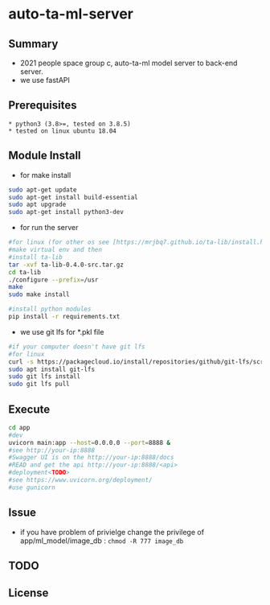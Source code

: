 # auto-ta-ml-server
## Summary
* 2021 people space group c, auto-ta-ml model server to back-end server.
* we use fastAPI
## Prerequisites
    * python3 (3.8>=, tested on 3.8.5)
    * tested on linux ubuntu 18.04
## Module Install
* for make install
```sh
sudo apt-get update
sudo apt-get install build-essential
sudo apt upgrade
sudo apt-get install python3-dev
```
* for run the server
```sh
#for linux (for other os see [https://mrjbq7.github.io/ta-lib/install.html])
#make virtual env and then
#install ta-lib
tar -xvf ta-lib-0.4.0-src.tar.gz
cd ta-lib
./configure --prefix=/usr
make
sudo make install

#install python modules
pip install -r requirements.txt
```
* we use git lfs for *.pkl file
```sh
#if your computer doesn't have git lfs
#for linux
curl -s https://packagecloud.io/install/repositories/github/git-lfs/script.deb.sh | sudo bash
sudo apt install git-lfs
sudo git lfs install
sudo git lfs pull
```
## Execute
```sh
cd app
#dev
uvicorn main:app --host=0.0.0.0 --port=8888 &
#see http://your-ip:8888
#Swagger UI is on the http://your-ip:8888/docs
#READ and get the api http://your-ip:8888/<api>
#deployment<TODO>
#see https://www.uvicorn.org/deployment/
#use gunicorn
```
## Issue
* if you have problem of privielge change the privilege of app/ml_model/image_db : `chmod -R 777 image_db`

## TODO

## License
